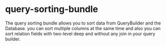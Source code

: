 # query-sorting-bundle
The query sorting bundle allows you to sort data from QueryBuilder and the Database. you can sort multiple columns at the same time and also you can sort relation fields with two-level deep and without any join in your query builder.
